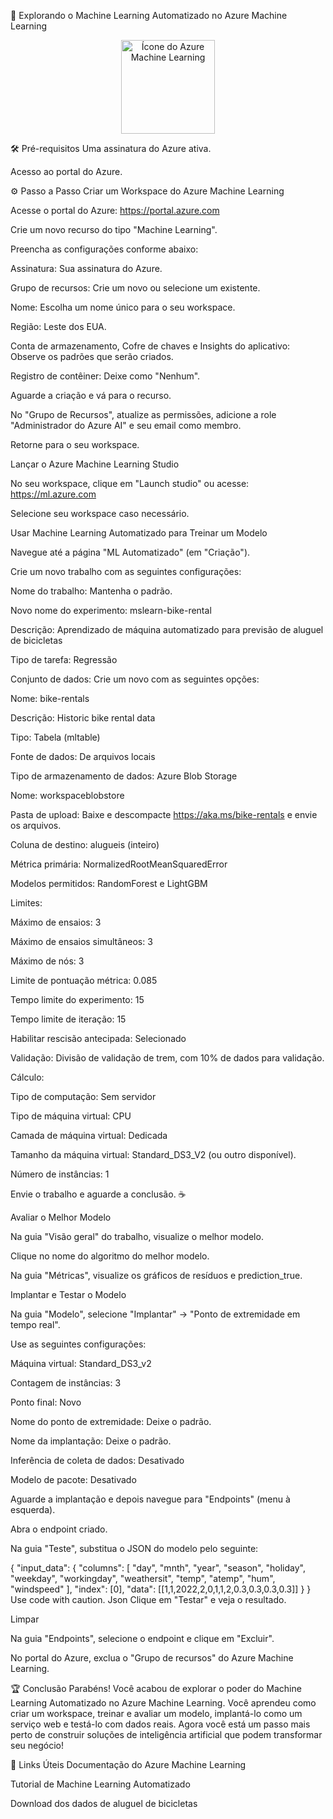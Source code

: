 🚀 Explorando o Machine Learning Automatizado no Azure Machine Learning
<p align="center">
<img src="https://azurecomcdn.azureedge.net/cvt-d2037a36a6656f984528a551e9101a640426c329b133732a87217e5b334a03c2/images/page/services/machine-learning/azure-machine-learning-icon.png" alt="Ícone do Azure Machine Learning" width="150">
</p>


🛠️ Pré-requisitos
Uma assinatura do Azure ativa.

Acesso ao portal do Azure.



⚙️ Passo a Passo
Criar um Workspace do Azure Machine Learning

Acesse o portal do Azure: https://portal.azure.com

Crie um novo recurso do tipo "Machine Learning".

Preencha as configurações conforme abaixo:

Assinatura: Sua assinatura do Azure.

Grupo de recursos: Crie um novo ou selecione um existente.

Nome: Escolha um nome único para o seu workspace.

Região: Leste dos EUA.

Conta de armazenamento, Cofre de chaves e Insights do aplicativo: Observe os padrões que serão criados.

Registro de contêiner: Deixe como "Nenhum".

Aguarde a criação e vá para o recurso.

No "Grupo de Recursos", atualize as permissões, adicione a role "Administrador do Azure AI" e seu email como membro.

Retorne para o seu workspace.

Lançar o Azure Machine Learning Studio

No seu workspace, clique em "Launch studio" ou acesse: https://ml.azure.com

Selecione seu workspace caso necessário.

Usar Machine Learning Automatizado para Treinar um Modelo

Navegue até a página "ML Automatizado" (em "Criação").

Crie um novo trabalho com as seguintes configurações:

Nome do trabalho: Mantenha o padrão.

Novo nome do experimento: mslearn-bike-rental

Descrição: Aprendizado de máquina automatizado para previsão de aluguel de bicicletas

Tipo de tarefa: Regressão

Conjunto de dados: Crie um novo com as seguintes opções:

Nome: bike-rentals

Descrição: Historic bike rental data

Tipo: Tabela (mltable)

Fonte de dados: De arquivos locais

Tipo de armazenamento de dados: Azure Blob Storage

Nome: workspaceblobstore

Pasta de upload: Baixe e descompacte https://aka.ms/bike-rentals e envie os arquivos.

Coluna de destino: alugueis (inteiro)

Métrica primária: NormalizedRootMeanSquaredError

Modelos permitidos: RandomForest e LightGBM

Limites:

Máximo de ensaios: 3

Máximo de ensaios simultâneos: 3

Máximo de nós: 3

Limite de pontuação métrica: 0.085

Tempo limite do experimento: 15

Tempo limite de iteração: 15

Habilitar rescisão antecipada: Selecionado

Validação: Divisão de validação de trem, com 10% de dados para validação.

Cálculo:

Tipo de computação: Sem servidor

Tipo de máquina virtual: CPU

Camada de máquina virtual: Dedicada

Tamanho da máquina virtual: Standard_DS3_V2 (ou outro disponível).

Número de instâncias: 1

Envie o trabalho e aguarde a conclusão. ☕

Avaliar o Melhor Modelo

Na guia "Visão geral" do trabalho, visualize o melhor modelo.

Clique no nome do algoritmo do melhor modelo.

Na guia "Métricas", visualize os gráficos de resíduos e prediction_true.

Implantar e Testar o Modelo

Na guia "Modelo", selecione "Implantar" -> "Ponto de extremidade em tempo real".

Use as seguintes configurações:

Máquina virtual: Standard_DS3_v2

Contagem de instâncias: 3

Ponto final: Novo

Nome do ponto de extremidade: Deixe o padrão.

Nome da implantação: Deixe o padrão.

Inferência de coleta de dados: Desativado

Modelo de pacote: Desativado

Aguarde a implantação e depois navegue para "Endpoints" (menu à esquerda).

Abra o endpoint criado.

Na guia "Teste", substitua o JSON do modelo pelo seguinte:

{
    "input_data": {
        "columns": [
        "day",
        "mnth",
        "year",
        "season",
        "holiday",
        "weekday",
        "workingday",
        "weathersit",
        "temp",
        "atemp",
        "hum",
        "windspeed"
        ],
        "index": [0],
        "data": [[1,1,2022,2,0,1,1,2,0.3,0.3,0.3,0.3]]
    }
}
Use code with caution.
Json
Clique em "Testar" e veja o resultado.

Limpar

Na guia "Endpoints", selecione o endpoint e clique em "Excluir".

No portal do Azure, exclua o "Grupo de recursos" do Azure Machine Learning.

🏆 Conclusão
Parabéns! Você acabou de explorar o poder do Machine Learning Automatizado no Azure Machine Learning. Você aprendeu como criar um workspace, treinar e avaliar um modelo, implantá-lo como um serviço web e testá-lo com dados reais. Agora você está um passo mais perto de construir soluções de inteligência artificial que podem transformar seu negócio!

🔗 Links Úteis
Documentação do Azure Machine Learning

Tutorial de Machine Learning Automatizado

Download dos dados de aluguel de bicicletas
